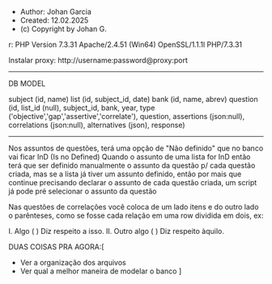 - Author: Johan Garcia
- Created: 12.02.2025
- (c) Copyright by Johan G.

r: PHP Version 7.3.31
Apache/2.4.51 (Win64) OpenSSL/1.1.1l PHP/7.3.31

Instalar proxy: http://username:password@proxy:port

---

DB MODEL

subject (id, name)
list (id, subject_id, date)
bank (id, name, abrev)
question (id, list_id (null), subject_id, bank, year, type ('objective','gap','assertive','correlate'), question, assertions (json:null), correlations (json:null), alternatives (json), response)

---

Nos assuntos de questões, terá uma opção de "Não definido" que no banco vai ficar InD (Is no Defined)
Quando o assunto de uma lista for InD então terá que ser definido manualmente o assunto da questão p/ cada questão criada, mas se a lista já tiver um assunto definido, então por mais que continue precisando declarar o assunto
de cada questão criada, um script já pode pré selecionar o assunto da questão

Nas questões de correlações você coloca de um lado itens e do outro lado o parênteses, como se fosse cada relação em uma row dividida em dois, ex:

I. Algo ( ) Diz respeito a isso.
II. Outro algo ( ) Diz respeito àquilo.

DUAS COISAS PRA AGORA:[
- Ver a organização dos arquivos
- Ver qual a melhor maneira de modelar o banco
]
